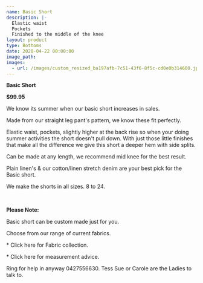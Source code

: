 ```yaml
---
name: Basic Short
description: |-
  Elastic waist
  Pockets
  Finished to the middle of the knee
layout: product
type: Bottoms
date: 2020-04-22 00:00:00
image_path:
images:
  - url: /images/custom_resized_ba197afb-7c51-43f6-8f5c-cd0e0b314600.jpg
---
```


**Basic Short**

**$99.95**

We know its summer when our basic short increases in sales.

Made from our straight leg pant's pattern, we know these fit perfectly.

Elastic waist, pockets, slightly higher at the back rise so when your doing summer activities the short doesn't pull down. With just those little finishes that make all the difference we give this short a deeper hem with side splits.

Can be made at any length, we recommend mid knee for the best result.

Plain linen's & our cotton/linen stretch denim are your best pick for the Basic short.&nbsp;&nbsp;

We make the shorts in all sizes. 8 to 24.

&nbsp;

**Please Note:**

Basic short can be custom made just for you.

Choose from our range of current fabrics.

\* Click here for Fabric collection.

\* Click here for measurement advice.

Ring for help in anyway 0427556630. Tess Sue or Carole are the Ladies to talk to.